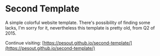 # Second Template 

A simple colorful website template. There's possibility of finding some lacks, I'm sorry for it, nevertheless this template is pretty old, from Q2 of 2015.

Continue visiting: [https://pesout.github.io/second-template/](https://pesout.github.io/second-template/)
